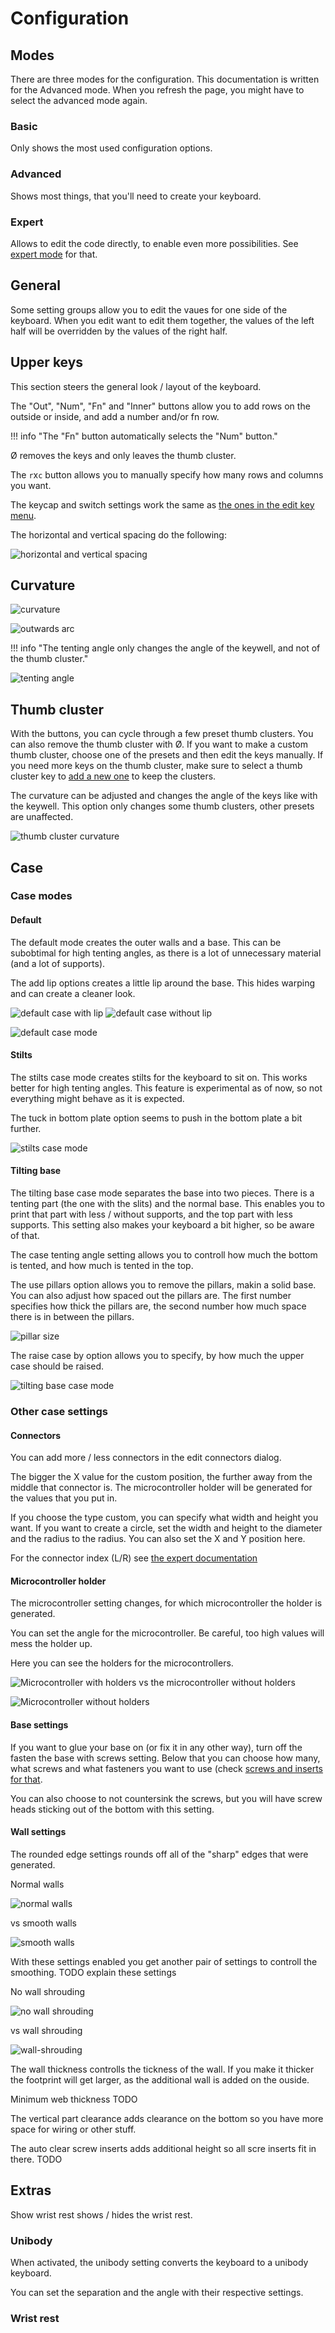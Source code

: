 # Configuration

## Modes
There are three modes for the configuration. This documentation is written for the Advanced mode. When you refresh the page, you might have to select the advanced mode again.

### Basic
Only shows the most used configuration options.

### Advanced
Shows most things, that you'll need to create your keyboard.

### Expert
Allows to edit the code directly, to enable even more possibilities. See [expert mode](expert.md) for that.

## General
Some setting groups allow you to edit the vaues for one side of the keyboard. When you edit want to edit them together, the values of the left half will be overridden by the values of the right half.

## Upper keys
This section steers the general look / layout of the keyboard.

The "Out", "Num", "Fn" and "Inner" buttons allow you to add rows on the outside or inside, and add a number and/or fn row.

!!! info "The "Fn" button automatically selects the "Num" button."

Ø removes the keys and only leaves the thumb cluster.

The `r`x`c` button allows you to manually specify how many rows and columns you want.

The keycap and switch settings work the same as [the ones in the edit key menu](editor-basics.md#switch-and-keycap-size).

The horizontal and vertical spacing do the following:

![horizontal and vertical spacing](../assets/key-spacing.png)

## Curvature
![curvature](../assets/curvature.png)

![outwards arc](../assets/outwards-arc.png)

!!! info "The tenting angle only changes the angle of the keywell, and not of the thumb cluster."

![tenting angle](../assets/tenting-angle.png)

## Thumb cluster
With the buttons, you can cycle through a few preset thumb clusters. You can also remove the thumb cluster with Ø.
If you want to make a custom thumb cluster, choose one of the presets and then edit the keys manually. If you need more keys on the thumb cluster, make sure to select a thumb cluster key to [add a new one](editor-basics.md#adding-keys) to keep the clusters.

The curvature can be adjusted and changes the angle of the keys like with the keywell. This option only changes some thumb clusters, other presets are unaffected.

![thumb cluster curvature](../assets/thumb-cluster-curvature.png)

## Case
### Case modes
#### Default
The default mode creates the outer walls and a base. This can be subobtimal for high tenting angles, as there is a lot of unnecessary material (and a lot of supports).

The add lip options creates a little lip around the base. This hides warping and can create a cleaner look.

![default case with lip](../assets/default-case-with-lip.png)
![default case without lip](../assets/default-case-without-lip.png)

![default case mode](../assets/default-case-mode.png)

#### Stilts
The stilts case mode creates stilts for the keyboard to sit on. This works better for high tenting angles. This feature is experimental as of now, so not everything might behave as it is expected.

The tuck in bottom plate option seems to push in the bottom plate a bit further.

![stilts case mode](../assets/stilts-case-mode.png)

#### Tilting base
The tilting base case mode separates the base into two pieces. There is a tenting part (the one with the slits) and the normal base. This enables you to print that part with less / without supports, and the top part with less supports. This setting also makes your keyboard a bit higher, so be aware of that.

The case tenting angle setting allows you to controll how much the bottom is tented, and how much is tented in the top.

The use pillars option allows you to remove the pillars, makin a solid base. You can also adjust how spaced out the pillars are. The first number specifies how thick the pillars are, the second number how much space there is in between the pillars.

![pillar size](../assets/pillar-size.png)

The raise case by option allows you to specify, by how much the upper case should be raised.

![tilting base case mode](../assets/tilting-base-case-mode.png)

### Other case settings
#### Connectors
You can add more / less connectors in the edit connectors dialog.

The bigger the X value for the custom position, the further away from the middle that connector is. The microcontroller holder will be generated for the values that you put in.

If you choose the type custom, you can specify what width and height you want. If you want to create a circle, set the width and height to the diameter and the radius to the radius. You can also set the X and Y position here.

For the connector index (L/R) see [the expert documentation](expert.md#microcontrollers-and-screw-inserts)

#### Microcontroller holder
The microcontroller setting changes, for which microcontroller the holder is generated.

You can set the angle for the microcontroller. Be careful, too high values will mess the holder up.

Here you can see the holders for the microcontrollers.

![Microcontroller with holders](../assets/microcontroller-with-holders.png)
vs the microcontroller without holders

![Microcontroller without holders](../assets/microcontroller-without-holders.png)

#### Base settings
If you want to glue your base on (or fix it in any other way), turn off the fasten the base with screws setting. Below that you can choose how many, what screws and what fasteners you want to use (check [screws and inserts for that](screws.md).

You can also choose to not countersink the screws, but you will have screw heads sticking out of the bottom with this setting.

#### Wall settings

The rounded edge settings rounds off all of the "sharp" edges that were generated.

Normal walls

![normal walls](../assets/normal-walls.png)

vs smooth walls

![smooth walls](../assets/smooth-walls.png)

With these settings enabled you get another pair of settings to controll the smoothing. TODO explain these settings

No wall shrouding

![no wall shrouding](../assets/no-wall-shrouding.png)

vs wall shrouding

![wall-shrouding](../assets/wall-shrouding.png)

The wall thickness controlls the tickness of the wall. If you make it thicker the footprint will get larger, as the additional wall is added on the ouside.

Minimum web thickness TODO

The vertical part clearance adds clearance on the bottom so you have more space for wiring or other stuff.

The auto clear screw inserts adds additional height so all scre inserts fit in there. TODO

## Extras
Show wrist rest shows / hides the wrist rest.

### Unibody
When activated, the unibody setting converts the keyboard to a unibody keyboard.

You can set the separation and the angle with their respective settings.

### Wrist rest

